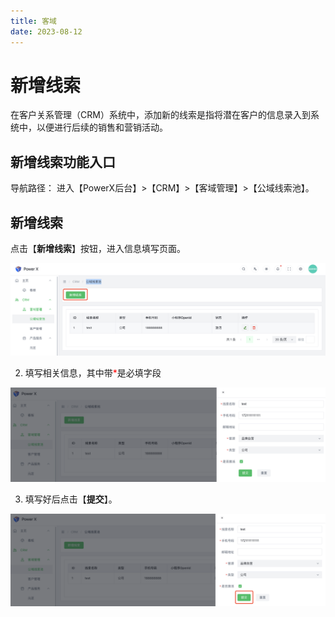 ```yaml
---
title: 客域
date: 2023-08-12
---
```



# 新增线索

在客户关系管理（CRM）系统中，添加新的线索是指将潜在客户的信息录入到系统中，以便进行后续的销售和营销活动。

## 新增线索功能入口

导航路径： 进入【PowerX后台】>【CRM】>【客域管理】>【公域线索池】。

## 新增线索

点击【**新增线索**】按钮，进入信息填写页面。

![](images/lead_create_button.png)

2. 填写相关信息，其中带<font color=red >*</font>是必填字段

![](images/lead_create_detail.png)

3. 填写好后点击【**提交**】。

![](images/lead_create_detail_1.png)